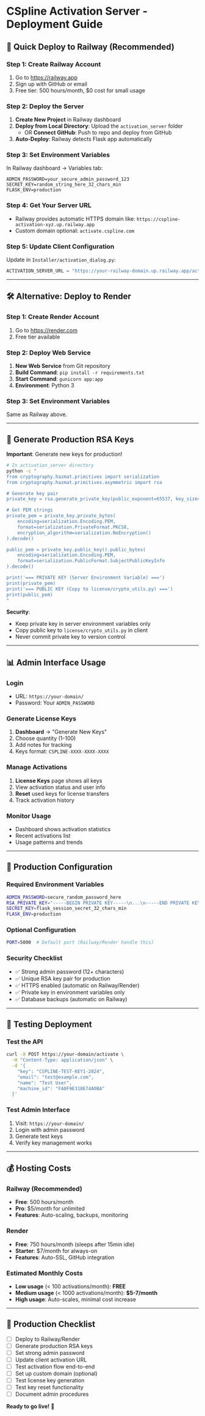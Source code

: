 # CSpline Activation Server - Deployment Guide

## 🚀 Quick Deploy to Railway (Recommended)

### Step 1: Create Railway Account
1. Go to https://railway.app
2. Sign up with GitHub or email
3. Free tier: 500 hours/month, $0 cost for small usage

### Step 2: Deploy the Server
1. **Create New Project** in Railway dashboard
2. **Deploy from Local Directory**: Upload the `activation_server` folder
   - OR **Connect GitHub**: Push to repo and deploy from GitHub
3. **Auto-Deploy**: Railway detects Flask app automatically

### Step 3: Set Environment Variables
In Railway dashboard → Variables tab:

```
ADMIN_PASSWORD=your_secure_admin_password_123
SECRET_KEY=random_string_here_32_chars_min
FLASK_ENV=production
```

### Step 4: Get Your Server URL
- Railway provides automatic HTTPS domain like: `https://cspline-activation-xyz.up.railway.app`
- Custom domain optional: `activate.cspline.com`

### Step 5: Update Client Configuration
Update in `Installer/activation_dialog.py`:
```python
ACTIVATION_SERVER_URL = "https://your-railway-domain.up.railway.app/activate"
```

---

## 🛠 Alternative: Deploy to Render

### Step 1: Create Render Account
1. Go to https://render.com
2. Free tier available

### Step 2: Deploy Web Service
1. **New Web Service** from Git repository
2. **Build Command**: `pip install -r requirements.txt`
3. **Start Command**: `gunicorn app:app`
4. **Environment**: Python 3

### Step 3: Set Environment Variables
Same as Railway above.

---

## 🔑 Generate Production RSA Keys

**Important**: Generate new keys for production!

```bash
# In activation_server directory
python -c "
from cryptography.hazmat.primitives import serialization
from cryptography.hazmat.primitives.asymmetric import rsa

# Generate key pair
private_key = rsa.generate_private_key(public_exponent=65537, key_size=2048)

# Get PEM strings
private_pem = private_key.private_bytes(
    encoding=serialization.Encoding.PEM,
    format=serialization.PrivateFormat.PKCS8,
    encryption_algorithm=serialization.NoEncryption()
).decode()

public_pem = private_key.public_key().public_bytes(
    encoding=serialization.Encoding.PEM,
    format=serialization.PublicFormat.SubjectPublicKeyInfo
).decode()

print('=== PRIVATE KEY (Server Environment Variable) ===')
print(private_pem)
print('=== PUBLIC KEY (Copy to license/crypto_utils.py) ===') 
print(public_pem)
"
```

**Security**: 
- Keep private key in server environment variables only
- Copy public key to `license/crypto_utils.py` in client
- Never commit private key to version control

---

## 📊 Admin Interface Usage

### Login
- URL: `https://your-domain/`
- Password: Your `ADMIN_PASSWORD`

### Generate License Keys
1. **Dashboard** → "Generate New Keys"
2. Choose quantity (1-100)
3. Add notes for tracking
4. Keys format: `CSPLINE-XXXX-XXXX-XXXX`

### Manage Activations
1. **License Keys** page shows all keys
2. View activation status and user info
3. **Reset** used keys for license transfers
4. Track activation history

### Monitor Usage
- Dashboard shows activation statistics
- Recent activations list
- Usage patterns and trends

---

## 🔧 Production Configuration

### Required Environment Variables
```bash
ADMIN_PASSWORD=secure_random_password_here
RSA_PRIVATE_KEY="-----BEGIN PRIVATE KEY-----\n...\n-----END PRIVATE KEY-----"
SECRET_KEY=flask_session_secret_32_chars_min
FLASK_ENV=production
```

### Optional Configuration
```bash
PORT=5000  # Default port (Railway/Render handle this)
```

### Security Checklist
- ✅ Strong admin password (12+ characters)
- ✅ Unique RSA key pair for production
- ✅ HTTPS enabled (automatic on Railway/Render)
- ✅ Private key in environment variables only
- ✅ Database backups (automatic on Railway)

---

## 🧪 Testing Deployment

### Test the API
```bash
curl -X POST https://your-domain/activate \
  -H "Content-Type: application/json" \
  -d '{
    "key": "CSPLINE-TEST-KEY1-2024",
    "email": "test@example.com",
    "name": "Test User", 
    "machine_id": "FA0F9E318E74A0BA"
  }'
```

### Test Admin Interface
1. Visit: `https://your-domain/`
2. Login with admin password
3. Generate test keys
4. Verify key management works

---

## 💰 Hosting Costs

### Railway (Recommended)
- **Free**: 500 hours/month
- **Pro**: $5/month for unlimited
- **Features**: Auto-scaling, backups, monitoring

### Render
- **Free**: 750 hours/month (sleeps after 15min idle)
- **Starter**: $7/month for always-on
- **Features**: Auto-SSL, GitHub integration

### Estimated Monthly Costs
- **Low usage** (< 100 activations/month): **FREE**
- **Medium usage** (< 1000 activations/month): **$5-7/month**
- **High usage**: Auto-scales, minimal cost increase

---

## 🚨 Production Checklist

- [ ] Deploy to Railway/Render
- [ ] Generate production RSA keys
- [ ] Set strong admin password
- [ ] Update client activation URL
- [ ] Test activation flow end-to-end
- [ ] Set up custom domain (optional)
- [ ] Test license key generation
- [ ] Test key reset functionality
- [ ] Document admin procedures

**Ready to go live!** 🎉

